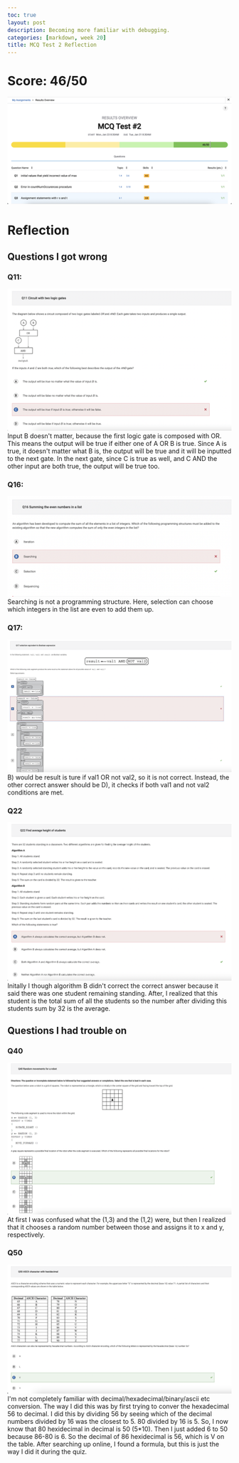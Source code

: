 ```yaml
---
toc: true
layout: post
description: Becoming more familiar with debugging.
categories: [markdown, week 20]
title: MCQ Test 2 Reflection
---
```

# Score: 46/50
![This is an image](https://github.com/aliyatang/Aliya/blob/master/images/Screen%20Shot%202023-01-30%20at%2011.19.54%20AM.png?raw=true)

# Reflection
## Questions I got wrong
### Q11:
![This is an image](https://github.com/aliyatang/Aliya/blob/master/images/Screen%20Shot%202023-01-30%20at%2011.21.19%20AM.png?raw=true)
Input B doesn't matter, because the first logic gate is composed with OR. This means the output will be true if either one of A OR B is true. Since A is true, it doesn't matter what B is, the output will be true and it will be inputted to the next gate. In the next gate, since C is true as well, and C AND the other input are both true, the output will be true too. 

### Q16:
![This is an image](https://github.com/aliyatang/Aliya/blob/master/images/Screen%20Shot%202023-01-30%20at%2011.21.59%20AM.png?raw=true)
Searching is not a programming structure. Here, selection can choose which integers in the list are even to add them up. 

### Q17:
![This is an image](https://github.com/aliyatang/Aliya/blob/master/images/Screen%20Shot%202023-01-30%20at%2012.57.39%20PM.png?raw=true)
B) would be result is ture if val1 OR not val2, so it is not correct. Instead, the other correct answer should be D), it checks if both val1 and not val2 conditions are met. 

### Q22
![This is an image](https://github.com/aliyatang/Aliya/blob/master/images/Screen%20Shot%202023-01-30%20at%2011.22.24%20AM.png?raw=true)
Initally I though algorithm B didn't correct the correct answer because it said there was one student remaining standing. After, I realized that this student is the total sum of all the students so the number after dividing this students sum by 32 is the average. 

## Questions I had trouble on
### Q40
![This is an image](https://github.com/aliyatang/Aliya/blob/master/images/Screen%20Shot%202023-01-30%20at%2011.23.36%20AM.png?raw=true)
At first I was confused what the (1,3) and the (1,2) were, but then I realized that it chooses a random number between those and assigns it to x and y, respectively. 

### Q50
![This is an image](https://github.com/aliyatang/Aliya/blob/master/images/Screen%20Shot%202023-01-30%20at%2011.24.03%20AM.png?raw=true)
I'm not completely familiar with decimal/hexadecimal/binary/ascii etc conversion. The way I did this was by first trying to conver the hexadecimal 56 to decimal. I did this by dividing 56 by seeing which of the decimal numbers divided by 16 was the closest to 5. 80 divided by 16 is 5. So, I now know that 80 hexidecimal in decimal is 50 (5*10). Then I just added 6 to 50 because 86-80 is 6. So the decimal of 86 hexidecimal is 56, which is V on the table. After searching up online, I found a formula, but this is just the way I did it during the quiz.